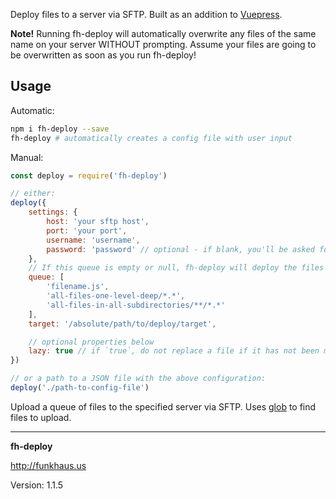 Deploy files to a server via SFTP. Built as an addition to [Vuepress](https://github.com/funkhaus/vuepress).

**Note!** Running fh-deploy will automatically overwrite any files of the same name on your server WITHOUT prompting. Assume your files are going to be overwritten as soon as you run fh-deploy!

## Usage
Automatic:

```bash
npm i fh-deploy --save
fh-deploy # automatically creates a config file with user input
```

Manual:
```js
const deploy = require('fh-deploy')

// either:
deploy({
    settings: {
        host: 'your sftp host',
        port: 'your port',
        username: 'username',
        password: 'password' // optional - if blank, you'll be asked for your password on each deploy
    },
    // If this queue is empty or null, fh-deploy will deploy the files in package.json's "files" array
    queue: [
        'filename.js',
        'all-files-one-level-deep/*.*',
        'all-files-in-all-subdirectories/**/*.*'
    ],
    target: '/absolute/path/to/deploy/target',

    // optional properties below
    lazy: true // if `true`, do not replace a file if it has not been modified since the last upload
})

// or a path to a JSON file with the above configuration:
deploy('./path-to-config-file')
```

Upload a queue of files to the specified server via SFTP. Uses [glob](https://www.npmjs.com/package/glob) to find files to upload.

--------

__fh-deploy__

http://funkhaus.us

Version: 1.1.5
